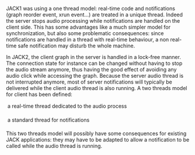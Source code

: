 JACK1 was using  a one thread model: real-time code and notifications (graph reorder event, xrun event...) are treated in a unique thread. Indeed the server stops audio processing while notifications are handled on the client side. This has some advantages like a much simpler model for synchronization, but also some problematic consequences: since notifications are handled in a thread with real-time behaviour, a non real-time safe notification may disturb the whole machine. 

In JACK2, the client graph in the server is handled in a lock-free manner. The connection state for instance can be changed without having to stop the audio stream anymore, thus having the good effect of avoiding any audio click while accessing the graph. Because the server audio thread is not interrupted anymore, most of server notifications will typically be delivered while the client audio thread is also running. A two threads model for client has been defined: 

 a real-time thread dedicated to the audio process 

 a standard thread for notifications 

This two threads model will possibly have some consequences for existing JACK applications: they may have to be adapted to allow a notification to be called while the audio thread is running.